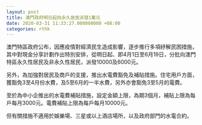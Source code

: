 ```yaml
---
layout: post
title: 澳門政府明日起向永久居民派發1萬元
date: 2020-03-31 11:33:27.000000000 +08:00
categories: rthk
---
```


澳門特區政府公布，因應疫情對經濟民生造成影響，逐步推行多項紓解民困措施，其中對現金分享計劃作出特別安排，從明日起、即4月1日至6月19日，分批向澳門特區永久性居民及非永久性居民，派發10000及6000元。

另外，為加強對居民及商戶的支援，推出水電費豁免及補貼措施。住宅用戶方面，獲豁免3至4月份水費，及5至6月的一半水費，另外亦會豁免3至5月的電費。

至於為中小企推出的水電費補貼措施，設定金額上限，為期3個月，補貼上限為每戶每月3000元。電費補貼上限為每戶每月10000元。

但有關措施不適用於娛樂場、三星或以上酒店場所，以及政府部門的水電合約。
